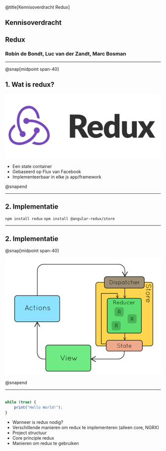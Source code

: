 @title[Kennisoverdracht Redux]

##              Kennisoverdracht
##                    Redux

### Robin de Bondt, Luc van der Zandt, Marc Bosman

---

@snap[midpoint span-40]

##               1. Wat is redux?

![Redux logo](docs/pres/redux/img/redux-logo-landscape.png)

- Een state container
- Gebaseerd op Flux van Facebook
- Implementeerbaar in elke js app/framework

@snapend

---

##               2. Implementatie

`npm install redux`
`npm install @angular-redux/store`

---

##               2. Implementatie

@snap[midpoint span-40]

![Redux implementation diagram](docs/pres/redux/img/redux-diagram.png)

@snapend

---

```js

while (true) {
    print("Hello World!");
}

```

- Wanneer is redux nodig?
- Verschillende manieren om redux te implementeren (alleen core, NGRX)
- Project structuur
- Core principle redux
- Manieren om redux te gebruiken
